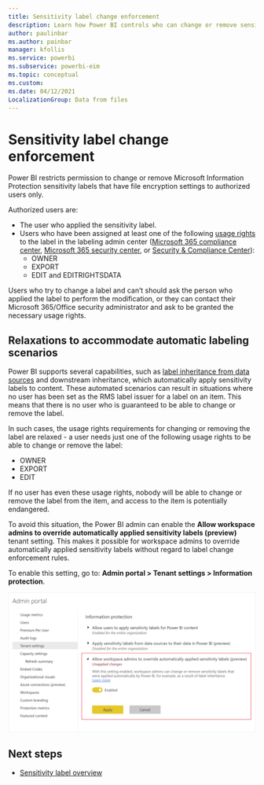 ```yaml
---
title: Sensitivity label change enforcement 
description: Learn how Power BI controls who can change or remove sensitivity labels on Power BI content.
author: paulinbar
ms.author: painbar
manager: kfollis
ms.service: powerbi
ms.subservice: powerbi-eim
ms.topic: conceptual
ms.custom:
ms.date: 04/12/2021
LocalizationGroup: Data from files
---
```

# Sensitivity label change enforcement

Power BI restricts permission to change or remove Microsoft Information Protection sensitivity labels that have file encryption settings to authorized users only. 

Authorized users are:
* The user who applied the sensitivity label. 
* Users who have been assigned at least one of the following [usage rights](/microsoft-365/compliance/encryption-sensitivity-labels?view=o365-worldwide) to the label in the labeling admin center ([Microsoft 365 compliance center](https://compliance.microsoft.com/), [Microsoft 365 security center](https://security.microsoft.com/), or [Security & Compliance Center](https://protection.office.com/)):
    * OWNER
    * EXPORT
    * EDIT and EDITRIGHTSDATA

Users who try to change a label and can’t should ask the person who applied the label to perform the modification, or they can contact their Microsoft 365/Office security administrator and ask to be granted the necessary usage rights.

## Relaxations to accommodate automatic labeling scenarios

Power BI supports several capabilities, such as [label inheritance from data sources](service-security-sensitivity-label-inheritance-from-data-sources.md) and downstream inheritance, which automatically apply sensitivity labels to content. These automated scenarios can result in situations where no user has been set as the RMS label issuer for a label on an item. This means that there is no user who is guaranteed to be able to change or remove the label.

In such cases, the usage rights requirements for changing or removing the label are relaxed - a user needs just one of the following usage rights to be able to change or remove the label:
* OWNER
* EXPORT
* EDIT 

If no user has even these usage rights, nobody will be able to change or remove the label from the item, and access to the item is potentially endangered.

To avoid this situation, the Power BI admin can enable the **Allow workspace admins to override automatically applied sensitivity labels (preview)** tenant setting. This makes it possible for workspace admins to override automatically applied sensitivity labels without regard to label change enforcement rules.

To enable this setting, go to: **Admin portal > Tenant settings > Information protection**.

![Screenshot tenant switch allowing workspace admins to override automatically set sensitivity labels.](media/service-security-sensitivity-label-change-enforcement/lce-relaxations-allow-workspace-admins-tenant-switch.png)

## Next steps
* [Sensitivity label overview](service-security-sensitivity-label-overview.md)